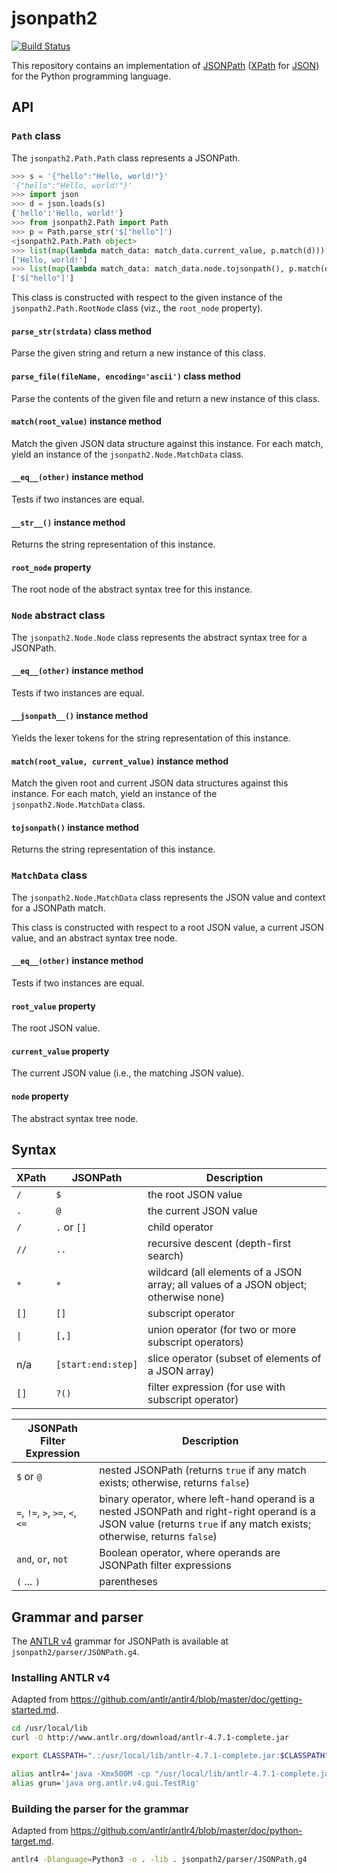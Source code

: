 # jsonpath2
[![Build Status](https://travis-ci.org/pacifica/python-jsonpath2.svg?branch=master)](https://travis-ci.org/pacifica/python-jsonpath2)

This repository contains an implementation of [JSONPath](http://goessner.net/articles/JsonPath/) ([XPath](https://www.w3.org/TR/xpath/all/) for [JSON](https://www.json.org/)) for the Python programming language.

## API

### `Path` class

The `jsonpath2.Path.Path` class represents a JSONPath.

```python
>>> s = '{"hello":"Hello, world!"}'
'{"hello":"Hello, world!"}'
>>> import json
>>> d = json.loads(s)
{'hello':'Hello, world!'}
>>> from jsonpath2.Path import Path
>>> p = Path.parse_str('$["hello"]')
<jsonpath2.Path.Path object>
>>> list(map(lambda match_data: match_data.current_value, p.match(d)))
['Hello, world!']
>>> list(map(lambda match_data: match_data.node.tojsonpath(), p.match(d)))
['$["hello"]']
```

This class is constructed with respect to the given instance of the `jsonpath2.Path.RootNode` class (viz., the `root_node` property).

#### `parse_str(strdata)` class method

Parse the given string and return a new instance of this class.

#### `parse_file(fileName, encoding='ascii')` class method

Parse the contents of the given file and return a new instance of this class.

#### `match(root_value)` instance method

Match the given JSON data structure against this instance.
For each match, yield an instance of the `jsonpath2.Node.MatchData` class.

#### `__eq__(other)` instance method

Tests if two instances are equal.

#### `__str__()` instance method

Returns the string representation of this instance.

#### `root_node` property

The root node of the abstract syntax tree for this instance.

### `Node` abstract class

The `jsonpath2.Node.Node` class represents the abstract syntax tree for a JSONPath.

#### `__eq__(other)` instance method

Tests if two instances are equal.

#### `__jsonpath__()` instance method

Yields the lexer tokens for the string representation of this instance.

#### `match(root_value, current_value)` instance method

Match the given root and current JSON data structures against this instance.
For each match, yield an instance of the `jsonpath2.Node.MatchData` class.

#### `tojsonpath()` instance method

Returns the string representation of this instance.

### `MatchData` class

The `jsonpath2.Node.MatchData` class represents the JSON value and context for a JSONPath match.

This class is constructed with respect to a root JSON value, a current JSON value, and an abstract syntax tree node.

#### `__eq__(other)` instance method

Tests if two instances are equal.

#### `root_value` property

The root JSON value.

#### `current_value` property

The current JSON value (i.e., the matching JSON value).

#### `node` property

The abstract syntax tree node.

## Syntax

| XPath | JSONPath | Description |
| - | - | - |
| `/` | `$` | the root JSON value |
| `.` | `@` | the current JSON value |
| `/` | `.` or `[]` | child operator |
| `//` | `..` | recursive descent (depth-first search) |
| `*` | `*` | wildcard (all elements of a JSON array; all values of a JSON object; otherwise none) |
| `[]` | `[]` | subscript operator |
| <code>&#124;</code> | `[,]` | union operator (for two or more subscript operators) |
| n/a | `[start:end:step]` | slice operator (subset of elements of a JSON array) |
| `[]` | `?()` | filter expression (for use with subscript operator) |

| JSONPath Filter Expression | Description |
| - | - |
| `$` or `@` | nested JSONPath (returns `true` if any match exists; otherwise, returns `false`) |
| `=`, `!=`, `>`, `>=`, `<`, `<=` | binary operator, where left-hand operand is a nested JSONPath and right-right operand is a JSON value (returns `true` if any match exists; otherwise, returns `false`) |
| `and`, `or`, `not` | Boolean operator, where operands are JSONPath filter expressions |
| `(` ... `)` | parentheses |

## Grammar and parser

The [ANTLR v4](https://github.com/antlr/antlr4) grammar for JSONPath is available at `jsonpath2/parser/JSONPath.g4`.

### Installing ANTLR v4

Adapted from https://github.com/antlr/antlr4/blob/master/doc/getting-started.md.

```bash
cd /usr/local/lib
curl -O http://www.antlr.org/download/antlr-4.7.1-complete.jar

export CLASSPATH=".:/usr/local/lib/antlr-4.7.1-complete.jar:$CLASSPATH"

alias antlr4='java -Xmx500M -cp "/usr/local/lib/antlr-4.7.1-complete.jar:$CLASSPATH" org.antlr.v4.Tool'
alias grun='java org.antlr.v4.gui.TestRig'
```

### Building the parser for the grammar

Adapted from https://github.com/antlr/antlr4/blob/master/doc/python-target.md.

```bash
antlr4 -Dlanguage=Python3 -o . -lib . jsonpath2/parser/JSONPath.g4
```
